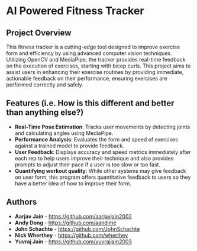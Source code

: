 # AI Powered Fitness Tracker

## Project Overview
This fitness tracker is a cutting-edge tool designed to improve exercise form and efficiency by using advanced computer vision techniques. Utilizing OpenCV and MediaPipe, the tracker provides real-time feedback on the execution of exercises, starting with bicep curls. This project aims to assist users in enhancing their exercise routines by providing immediate, actionable feedback on their performance, ensuring exercises are performed correctly and safely.

## Features (i.e. How is this different and better than anything else?)
- **Real-Time Pose Estimation**: Tracks user movements by detecting joints and calculating angles using MediaPipe.
- **Performance Analysis**: Evaluates the form and speed of exercises against a trained model to provide feedback.
- **User Feedback**: Displays accuracy and speed metrics immediately after each rep to help users improve their technique and also provides prompts to adjust their pace if a user is too slow or too fast.
- **Quantifying workout quality**: While other systems may give feedback on user form, this program offers quantitative feedback to users so they have a better idea of how to improve their form.

## Authors
- **Aarjav Jain** - https://github.com/aarjavjain2002
- **Andy Dong** - https://github.com/aandime
- **John Schachte** - https://github.com/JohnSchachte
- **Nick Wherthey** - https://github.com/wherthey
- **Yuvraj Jain** - https://github.com/yuvrajjain2003
